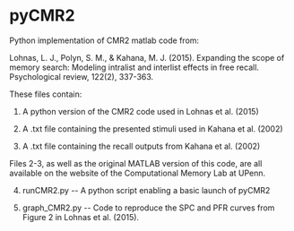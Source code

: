 # pyCMR2

Python implementation of CMR2 matlab code from:

Lohnas, L. J., Polyn, S. M., & Kahana, M. J. (2015). 
Expanding the scope of memory search: Modeling intralist and interlist effects in free recall. 
Psychological review, 122(2), 337-363.

These files contain:

1. A python version of the CMR2 code used in Lohnas et al. (2015)

2. A .txt file containing the presented stimuli used in Kahana et al. (2002)

3. A .txt file containing the recall outputs from Kahana et al. (2002) 

Files 2-3, as well as the original MATLAB version of this code, are all available 
on the website of the Computational Memory Lab at UPenn.

4. runCMR2.py -- A python script enabling a basic launch of pyCMR2

5. graph_CMR2.py -- Code to reproduce the SPC and PFR curves from Figure 2 in Lohnas et al. (2015).

